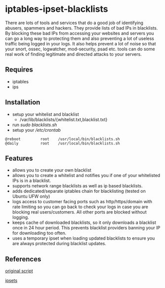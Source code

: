 iptables-ipset-blacklists
=========================

There are lots of tools and services that do a good job of identifying abusers, spammers and 
hackers. They provide lists of bad IPs in blacklists. By blocking these bad IPs from
accessing your websites and servers you can go a long way to protecting them and also
preventing a lot of useless traffic being logged in your logs. It also helps prevent
a lot of noise so that your snort, ossec, logwatcher, mod-security, psad etc. tools can
do some real work of finding legitimate and directed attacks to your servers.


## Requires

 - iptables
 - ips

## Installation
 
- setup your whitelist and blacklist
    -  /var/lib/blacklists/{whitelist.txt,blacklist.txt}
- run _sudo blacklists.sh_  
- setup your _/etc/crontab_
~~~
@reboot         root    /usr/local/bin/blacklists.sh
@daily          root    /usr/local/bin/blacklists.sh
~~~

## Features

- allows you to create your own blacklist
- allows you to create a whitelist and notifies you if one of your whitelisted IPs
is in a blacklist.
- supports network range blacklists as well as ip based blacklists.
- adds dedicated/separate iptables chain for blacklisting (tested on Ubuntu UFW only)
- logs access to customer facing ports such as http/https/domain with rate limiting so you can 
go back to check your logs in case you are blocking real users/customers. All other 
ports are blocked without logging.
- keeps cache of downloaded blacklists, so it only downloads a blacklist once in 24 hour period. 
This prevents blacklist providers banning your IP for downloading too often.
- uses a temporary ipset when loading updated blacklists to ensure you are always protected 
during blacklist updates.


## References

[original script](http://sysadminnotebook.blogspot.com.au/2013_07_01_archive.html)

[ipsets](http://kirkkosinski.com/2013/11/mass-blocking-evil-ip-addresses-iptables-ip-sets/)
